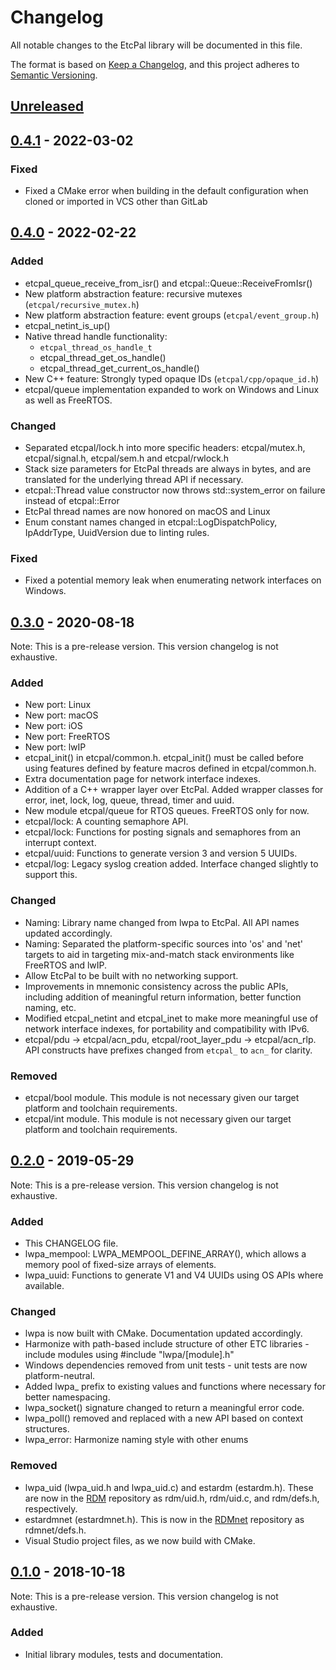 # Changelog
All notable changes to the EtcPal library will be documented in this file.

The format is based on [Keep a Changelog](https://keepachangelog.com/en/1.0.0/),
and this project adheres to [Semantic Versioning](https://semver.org/spec/v2.0.0.html).

## [Unreleased]

## [0.4.1] - 2022-03-02

### Fixed
- Fixed a CMake error when building in the default configuration when cloned or imported in VCS
  other than GitLab

## [0.4.0] - 2022-02-22

### Added
- etcpal_queue_receive_from_isr() and etcpal::Queue::ReceiveFromIsr()
- New platform abstraction feature: recursive mutexes (`etcpal/recursive_mutex.h`)
- New platform abstraction feature: event groups (`etcpal/event_group.h`)
- etcpal_netint_is_up()
- Native thread handle functionality:
  * `etcpal_thread_os_handle_t`
  * etcpal_thread_get_os_handle()
  * etcpal_thread_get_current_os_handle()
- New C++ feature: Strongly typed opaque IDs (`etcpal/cpp/opaque_id.h`)
- etcpal/queue implementation expanded to work on Windows and Linux as well as FreeRTOS.

### Changed
- Separated etcpal/lock.h into more specific headers: etcpal/mutex.h, etcpal/signal.h, etcpal/sem.h
  and etcpal/rwlock.h
- Stack size parameters for EtcPal threads are always in bytes, and are translated for the
  underlying thread API if necessary.
- etcpal::Thread value constructor now throws std::system_error on failure instead of etcpal::Error
- EtcPal thread names are now honored on macOS and Linux
- Enum constant names changed in etcpal::LogDispatchPolicy, IpAddrType, UuidVersion due to linting
  rules.

### Fixed
- Fixed a potential memory leak when enumerating network interfaces on Windows.

## [0.3.0] - 2020-08-18

Note: This is a pre-release version. This version changelog is not exhaustive.

### Added
- New port: Linux
- New port: macOS
- New port: iOS
- New port: FreeRTOS
- New port: lwIP
- etcpal_init() in etcpal/common.h. etcpal_init() must be called before using
  features defined by feature macros defined in etcpal/common.h.
- Extra documentation page for network interface indexes.
- Addition of a C++ wrapper layer over EtcPal. Added wrapper classes for error,
  inet, lock, log, queue, thread, timer and uuid.
- New module etcpal/queue for RTOS queues. FreeRTOS only for now.
- etcpal/lock: A counting semaphore API.
- etcpal/lock: Functions for posting signals and semaphores from an interrupt
  context.
- etcpal/uuid: Functions to generate version 3 and version 5 UUIDs.
- etcpal/log: Legacy syslog creation added. Interface changed slightly to
  support this.

### Changed
- Naming: Library name changed from lwpa to EtcPal. All API names updated
  accordingly.
- Naming: Separated the platform-specific sources into 'os' and 'net' targets
  to aid in targeting mix-and-match stack environments like FreeRTOS and lwIP.
- Allow EtcPal to be built with no networking support.
- Improvements in mnemonic consistency across the public APIs, including
  addition of meaningful return information, better function naming, etc.
- Modified etcpal_netint and etcpal_inet to make more meaningful use of network
  interface indexes, for portability and compatibility with IPv6.
- etcpal/pdu -> etcpal/acn_pdu, etcpal/root_layer_pdu -> etcpal/acn_rlp. API
  constructs have prefixes changed from `etcpal_` to `acn_` for clarity.

### Removed
- etcpal/bool module. This module is not necessary given our target platform
  and toolchain requirements.
- etcpal/int module. This module is not necessary given our target platform and
  toolchain requirements.

## [0.2.0] - 2019-05-29

Note: This is a pre-release version. This version changelog is not exhaustive.

### Added
- This CHANGELOG file.
- lwpa_mempool: LWPA_MEMPOOL_DEFINE_ARRAY(), which allows a memory pool of
  fixed-size arrays of elements.
- lwpa_uuid: Functions to generate V1 and V4 UUIDs using OS APIs where
  available.

### Changed
- lwpa is now built with CMake. Documentation updated accordingly.
- Harmonize with path-based include structure of other ETC libraries - include
  modules using #include "lwpa/[module].h"
- Windows dependencies removed from unit tests - unit tests are now
  platform-neutral.
- Added lwpa_ prefix to existing values and functions where necessary for better
  namespacing.
- lwpa_socket() signature changed to return a meaningful error code.
- lwpa_poll() removed and replaced with a new API based on context structures.
- lwpa_error: Harmonize naming style with other enums

### Removed
- lwpa_uid (lwpa_uid.h and lwpa_uid.c) and estardm (estardm.h). These are now in
  the [RDM](https://github.com/ETCLabs/RDM) repository as rdm/uid.h, rdm/uid.c,
  and rdm/defs.h, respectively.
- estardmnet (estardmnet.h). This is now in the
  [RDMnet](https://github.com/ETCLabs/RDMnet) repository as rdmnet/defs.h.
- Visual Studio project files, as we now build with CMake.

## [0.1.0] - 2018-10-18

Note: This is a pre-release version. This version changelog is not exhaustive.

### Added
- Initial library modules, tests and documentation.

[Unreleased]: https://github.com/ETCLabs/EtcPal/compare/v0.4.1...main
[0.4.1]: https://github.com/ETCLabs/EtcPal/compare/v0.4.0...v0.4.1
[0.4.0]: https://github.com/ETCLabs/EtcPal/compare/v0.3.0...v0.4.0
[0.3.0]: https://github.com/ETCLabs/EtcPal/compare/v0.2.0...v0.3.0
[0.2.0]: https://github.com/ETCLabs/EtcPal/compare/v0.1.0...v0.2.0
[0.1.0]: https://github.com/ETCLabs/EtcPal/releases/tag/v0.1.0
